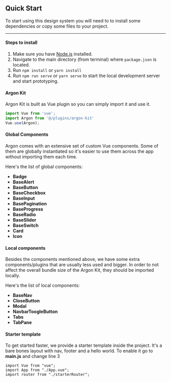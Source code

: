 ## Quick Start

To start using this design system you will need to to install some dependencies or copy some files to your
project.

<hr>

#### Steps to install

1. Make sure you have [Node.js](https://nodejs.org/) installed.
2. Navigate to the main directory (from terminal) where `package.json` is located.
3. Run `npm install` or `yarn install`
4. Run `npm run serve` or `yarn serve` to start the local development server and start prototyping.


#### Argon Kit

Argon Kit is built as Vue plugin so you can simply import it and use it.

```js
import Vue from 'vue';
import Argon from '@/plugins/argon-kit'
Vue.use(Argon);
```

#### Global Components

Argon comes with an extensive set of custom Vue components. Some of them are globally instantiated so
it's easier to use them across the app without importing them each time.

Here's the list of global components:

- **Badge**
- **BaseAlert**
- **BaseButton**
- **BaseCheckbox**
- **BaseInput**
- **BasePagination**
- **BaseProgress**
- **BaseRadio**
- **BaseSlider**
- **BaseSwitch**
- **Card**
- **Icon**

#### Local components

Besides the components mentioned above, we have some extra components/plugins that are usually less used
and bigger. In order to not affect the overall bundle size of the Argon Kit, they should be imported locally.

Here's the list of local components:

- **BaseNav**
- **CloseButton**
- **Modal**
- **NavbarToogleButton**
- **Tabs**
- **TabPane**

#### Starter template

To get started faster, we provide a starter template inside the project. It's a bare bones
layout with nav, footer and a hello world. To enable it go to **main.js** and change line 3

```js{3}
import Vue from "vue";
import App from "./App.vue";
import router from "./starterRouter";
```

